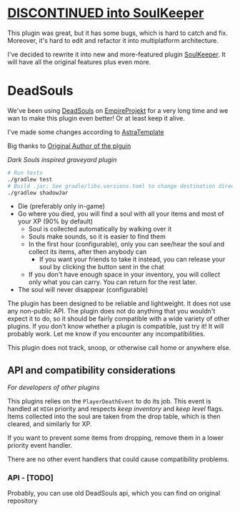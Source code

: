 

# [DISCONTINUED into SoulKeeper](https://github.com/Astra-Interactive/SoulKeeper)
This plugin was great, but it has some bugs, which is hard to catch and fix. Moreover, it's hard to edit and refactor it into multiplatform architecture.

I've decided to rewrite it into new and more-featured plugin [SoulKeeper](https://github.com/Astra-Interactive/SoulKeeper). It will have all the original features plus even more.

# DeadSouls

We've been using [DeadSouls](https://github.com/Darkyenus/DeadSouls) on [EmpireProjekt](https://empireprojekt.ru/) for a very long time and we wan to make this plugin even better! Or at least keep it alive.

I've made some changes according to [AstraTemplate](https://github.com/Astra-Interactive/AstraTemplate)

Big thanks to [Original Author of the plguin](https://github.com/Darkyenus)

*Dark Souls inspired graveyard plugin*
```bash
# Run tests
./gradlew test
# Build .jar; See gradle/libs.versions.toml to change destination directory
./gradlew shadowJar
```
- Die (preferably only in-game)
- Go where you died, you will find a soul with all your items and most of your XP (90% by default)
    - Soul is collected automatically by walking over it
    - Souls make sounds, so it is easier to find them
    - In the first hour (configurable), only you can see/hear the soul and collect its items, after then anybody can
        - If you want your friends to take it instead, you can release your soul by clicking the button sent in the chat
    - If you don't have enough space in your inventory, you will collect only what you can carry. You can return for the rest later.
- The soul will never disappear (configurable)

The plugin has been designed to be reliable and lightweight. It does not use any non-public API.
The plugin does not do anything that you wouldn't expect it to do, so it should be fairly compatible
with a wide variety of other plugins. If you don't know whether a plugin is compatible, just try it! It will probably work.
Let me know if you encounter any incompatibilities.

This plugin does not track, snoop, or otherwise call home or anywhere else.

## API and compatibility considerations
*For developers of other plugins*

This plugins relies on the `PlayerDeathEvent` to do its job.
This event is handled at `HIGH` priority and respects *keep inventory* and *keep level* flags.
Items collected into the soul are taken from the drop table, which is then cleared, and similarly for XP.

If you want to prevent some items from dropping, remove them in a lower priority event handler.

There are no other event handlers that could cause compatibility problems.
### API - [TODO]
Probably, you can use old DeadSouls api, which you can find on original repository
